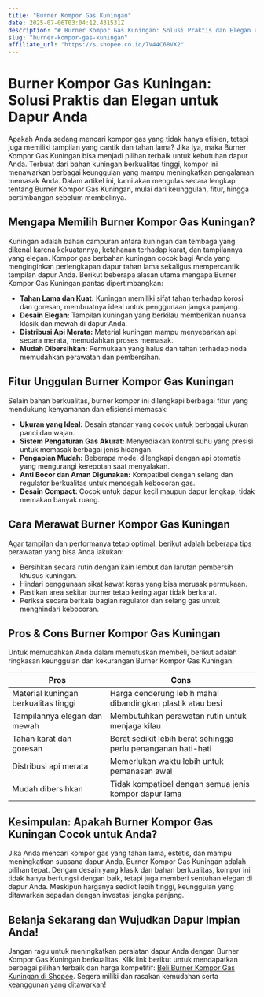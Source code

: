 ```yaml
---
title: "Burner Kompor Gas Kuningan"
date: 2025-07-06T03:04:12.431531Z
description: "# Burner Kompor Gas Kuningan: Solusi Praktis dan Elegan untuk Dapur Anda..."
slug: "burner-kompor-gas-kuningan"
affiliate_url: "https://s.shopee.co.id/7V44C68VX2"
---
```

# Burner Kompor Gas Kuningan: Solusi Praktis dan Elegan untuk Dapur Anda

Apakah Anda sedang mencari kompor gas yang tidak hanya efisien, tetapi juga memiliki tampilan yang cantik dan tahan lama? Jika iya, maka Burner Kompor Gas Kuningan bisa menjadi pilihan terbaik untuk kebutuhan dapur Anda. Terbuat dari bahan kuningan berkualitas tinggi, kompor ini menawarkan berbagai keunggulan yang mampu meningkatkan pengalaman memasak Anda. Dalam artikel ini, kami akan mengulas secara lengkap tentang Burner Kompor Gas Kuningan, mulai dari keunggulan, fitur, hingga pertimbangan sebelum membelinya.

## Mengapa Memilih Burner Kompor Gas Kuningan?

Kuningan adalah bahan campuran antara kuningan dan tembaga yang dikenal karena kekuatannya, ketahanan terhadap karat, dan tampilannya yang elegan. Kompor gas berbahan kuningan cocok bagi Anda yang menginginkan perlengkapan dapur tahan lama sekaligus mempercantik tampilan dapur Anda. Berikut beberapa alasan utama mengapa Burner Kompor Gas Kuningan pantas dipertimbangkan:

- **Tahan Lama dan Kuat:** Kuningan memiliki sifat tahan terhadap korosi dan goresan, membuatnya ideal untuk penggunaan jangka panjang.
- **Desain Elegan:** Tampilan kuningan yang berkilau memberikan nuansa klasik dan mewah di dapur Anda.
- **Distribusi Api Merata:** Material kuningan mampu menyebarkan api secara merata, memudahkan proses memasak.
- **Mudah Dibersihkan:** Permukaan yang halus dan tahan terhadap noda memudahkan perawatan dan pembersihan.

## Fitur Unggulan Burner Kompor Gas Kuningan

Selain bahan berkualitas, burner kompor ini dilengkapi berbagai fitur yang mendukung kenyamanan dan efisiensi memasak:

- **Ukuran yang Ideal:** Desain standar yang cocok untuk berbagai ukuran panci dan wajan.
- **Sistem Pengaturan Gas Akurat:** Menyediakan kontrol suhu yang presisi untuk memasak berbagai jenis hidangan.
- **Pengapian Mudah:** Beberapa model dilengkapi dengan api otomatis yang mengurangi kerepotan saat menyalakan.
- **Anti Bocor dan Aman Digunakan:** Kompatibel dengan selang dan regulator berkualitas untuk mencegah kebocoran gas.
- **Desain Compact:** Cocok untuk dapur kecil maupun dapur lengkap, tidak memakan banyak ruang.

## Cara Merawat Burner Kompor Gas Kuningan

Agar tampilan dan performanya tetap optimal, berikut adalah beberapa tips perawatan yang bisa Anda lakukan:

- Bersihkan secara rutin dengan kain lembut dan larutan pembersih khusus kuningan.
- Hindari penggunaan sikat kawat keras yang bisa merusak permukaan.
- Pastikan area sekitar burner tetap kering agar tidak berkarat.
- Periksa secara berkala bagian regulator dan selang gas untuk menghindari kebocoran.

## Pros & Cons Burner Kompor Gas Kuningan

Untuk memudahkan Anda dalam memutuskan membeli, berikut adalah ringkasan keunggulan dan kekurangan Burner Kompor Gas Kuningan:

| **Pros**                        | **Cons**                             |
|---------------------------------|-------------------------------------|
| Material kuningan berkualitas tinggi | Harga cenderung lebih mahal dibandingkan plastik atau besi    |
| Tampilannya elegan dan mewah   | Membutuhkan perawatan rutin untuk menjaga kilau          |
| Tahan karat dan goresan        | Berat sedikit lebih berat sehingga perlu penanganan hati-hati  |
| Distribusi api merata           | Memerlukan waktu lebih untuk pemanasan awal               |
| Mudah dibersihkan              | Tidak kompatibel dengan semua jenis kompor dapur lama    |

## Kesimpulan: Apakah Burner Kompor Gas Kuningan Cocok untuk Anda?

Jika Anda mencari kompor gas yang tahan lama, estetis, dan mampu meningkatkan suasana dapur Anda, Burner Kompor Gas Kuningan adalah pilihan tepat. Dengan desain yang klasik dan bahan berkualitas, kompor ini tidak hanya berfungsi dengan baik, tetapi juga memberi sentuhan elegan di dapur Anda. Meskipun harganya sedikit lebih tinggi, keunggulan yang ditawarkan sepadan dengan investasi jangka panjang.

## Belanja Sekarang dan Wujudkan Dapur Impian Anda!

Jangan ragu untuk meningkatkan peralatan dapur Anda dengan Burner Kompor Gas Kuningan berkualitas. Klik link berikut untuk mendapatkan berbagai pilihan terbaik dan harga kompetitif: [Beli Burner Kompor Gas Kuningan di Shopee](https://s.shopee.co.id/7V44C68VX2). Segera miliki dan rasakan kemudahan serta keanggunan yang ditawarkan!
